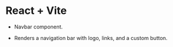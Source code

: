 # React + Vite
 * Navbar component.
 - Renders a navigation bar with logo, links, and a custom button.